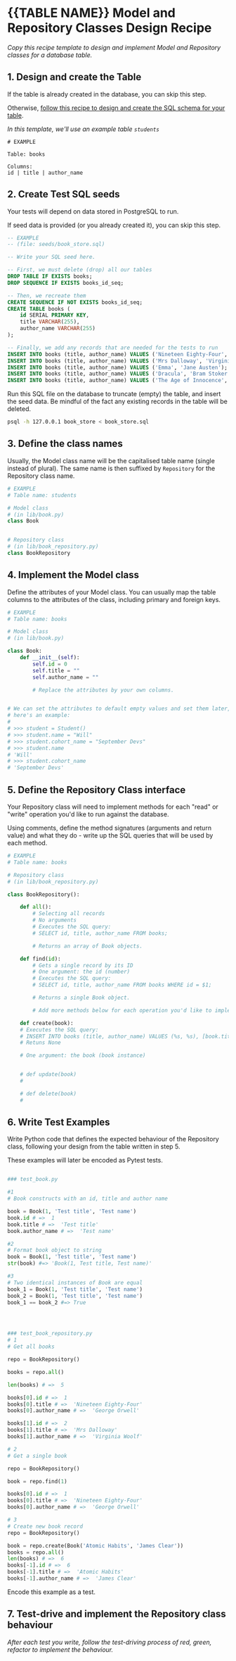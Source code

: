# {{TABLE NAME}} Model and Repository Classes Design Recipe

_Copy this recipe template to design and implement Model and Repository classes for a database table._

## 1. Design and create the Table

If the table is already created in the database, you can skip this step.

Otherwise, [follow this recipe to design and create the SQL schema for your table](https://journey.makers.tech/pages/single-table-design-recipe-template).

*In this template, we'll use an example table `students`*

```
# EXAMPLE

Table: books

Columns:
id | title | author_name
```

## 2. Create Test SQL seeds 

Your tests will depend on data stored in PostgreSQL to run.

If seed data is provided (or you already created it), you can skip this step.

```sql
-- EXAMPLE
-- (file: seeds/book_store.sql)

-- Write your SQL seed here. 

-- First, we must delete (drop) all our tables
DROP TABLE IF EXISTS books;
DROP SEQUENCE IF EXISTS books_id_seq;

-- Then, we recreate them
CREATE SEQUENCE IF NOT EXISTS books_id_seq;
CREATE TABLE books (
    id SERIAL PRIMARY KEY,
    title VARCHAR(255),
    author_name VARCHAR(255)
);

-- Finally, we add any records that are needed for the tests to run
INSERT INTO books (title, author_name) VALUES ('Nineteen Eighty-Four', 'George Orwell');
INSERT INTO books (title, author_name) VALUES ('Mrs Dalloway', 'Virginia Woolf');
INSERT INTO books (title, author_name) VALUES ('Emma', 'Jane Austen');
INSERT INTO books (title, author_name) VALUES ('Dracula', 'Bram Stoker');
INSERT INTO books (title, author_name) VALUES ('The Age of Innocence', 'Edith Wharton');
```

Run this SQL file on the database to truncate (empty) the table, and insert the seed data. Be mindful of the fact any existing records in the table will be deleted.

```bash
psql -h 127.0.0.1 book_store < book_store.sql
```

## 3. Define the class names

Usually, the Model class name will be the capitalised table name (single instead of plural). The same name is then suffixed by `Repository` for the Repository class name.

```python
# EXAMPLE
# Table name: students

# Model class
# (in lib/book.py)
class Book


# Repository class
# (in lib/book_repository.py)
class BookRepository

```

## 4. Implement the Model class

Define the attributes of your Model class. You can usually map the table columns to the attributes of the class, including primary and foreign keys.

```python
# EXAMPLE
# Table name: books

# Model class
# (in lib/book.py)

class Book:
    def __init__(self):
        self.id = 0
        self.title = ""
        self.author_name = ""

        # Replace the attributes by your own columns.


# We can set the attributes to default empty values and set them later,
# here's an example:
#
# >>> student = Student()
# >>> student.name = "Will"
# >>> student.cohort_name = "September Devs"
# >>> student.name
# 'Will'
# >>> student.cohort_name
# 'September Devs'

```

## 5. Define the Repository Class interface

Your Repository class will need to implement methods for each "read" or "write" operation you'd like to run against the database.

Using comments, define the method signatures (arguments and return value) and what they do - write up the SQL queries that will be used by each method.

```python
# EXAMPLE
# Table name: books

# Repository class
# (in lib/book_repository.py)

class BookRepository():

    def all():
        # Selecting all records
        # No arguments
        # Executes the SQL query:
        # SELECT id, title, author_name FROM books;

        # Returns an array of Book objects.

    def find(id):
        # Gets a single record by its ID
        # One argument: the id (number)
        # Executes the SQL query:
        # SELECT id, title, author_name FROM books WHERE id = $1;

        # Returns a single Book object.

        # Add more methods below for each operation you'd like to implement.

    def create(book):
    # Executes the SQL query:
    # INSERT INTO books (title, author_name) VALUES (%s, %s), [book.title, book.author_name];
    # Retuns None

    # One argument: the book (book instance)


    # def update(book)
    # 

    # def delete(book)
    # 

```

## 6. Write Test Examples

Write Python code that defines the expected behaviour of the Repository class, following your design from the table written in step 5.

These examples will later be encoded as Pytest tests.

```python

### test_book.py

#1
# Book constructs with an id, title and author name

book = Book(1, 'Test title', 'Test name')
book.id # =>  1
book.title # =>  'Test title'
book.author_name # =>  'Test name'

#2
# Format book object to string 
book = Book(1, 'Test title', 'Test name')
str(book) #=> 'Book(1, Test title, Test name)'

#3 
# Two identical instances of Book are equal
book_1 = Book(1, 'Test title', 'Test name')
book_2 = Book(1, 'Test title', 'Test name')
book_1 == book_2 #=> True




### test_book_repository.py
# 1
# Get all books

repo = BookRepository()

books = repo.all()

len(books) # =>  5

books[0].id # =>  1
books[0].title # =>  'Nineteen Eighty-Four'
books[0].author_name # =>  'George Orwell'

books[1].id # =>  2
books[1].title # =>  'Mrs Dalloway'
books[1].author_name # =>  'Virginia Woolf'

# 2
# Get a single book

repo = BookRepository()

book = repo.find(1)

books[0].id # =>  1
books[0].title # =>  'Nineteen Eighty-Four'
books[0].author_name # =>  'George Orwell'

# 3
# Create new book record
repo = BookRepository()

book = repo.create(Book('Atomic Habits', 'James Clear'))
books = repo.all()
len(books) # =>  6
books[-1].id # =>  6
books[-1].title # =>  'Atomic Habits'
books[-1].author_name # =>  'James Clear'


```

Encode this example as a test.


## 7. Test-drive and implement the Repository class behaviour

_After each test you write, follow the test-driving process of red, green, refactor to implement the behaviour._